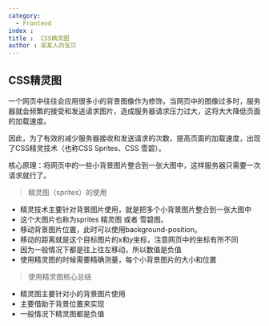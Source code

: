 ```yaml
---
category:
  - Frontend
index : 
title :  CSS精灵图
author : 吴某人的宝贝
---
```

## CSS精灵图

一个网页中往往会应用很多小的背景图像作为修饰，当网页中的图像过多时，服务器就会频繁的接受和发送请求图片，造成服务器请求压力过大，这将大大降低页面的加载速度。

因此，为了有效的减少服务器接收和发送请求的次数，提高页面的加载速度，出现了CSS精灵技术（也称CSS Sprites、CSS 雪碧）。

核心原理：将网页中的一些小背景图片整合到一张大图中，这样服务器只需要一次请求就行了。

> 精灵图（sprites）的使用

- 精灵技术主要针对背景图片使用，就是把多个小背景图片整合到一张大图中
- 这个大图片也称为sprites 精灵图 或者 雪碧图。
- 移动背景图片位置，此时可以使用background-position。
- 移动的距离就是这个目标图片的x和y坐标，注意网页中的坐标有所不同
- 因为一般情况下都是往上往左移动，所以数值是负值
- 使用精灵图的时候需要精确测量，每个小背景图片的大小和位置

> 使用精灵图核心总结

- 精灵图主要针对小的背景图片使用
- 主要借助于背景位置来实现
- 一般情况下精灵图都是负值